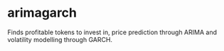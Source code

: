 # arimagarch
Finds profitable tokens to invest in, price prediction through ARIMA and volatility modelling through GARCH. 
